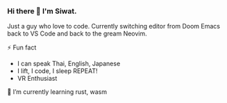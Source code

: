 ### Hi there 👋 I'm Siwat.

Just a guy who love to code. Currently switching editor from Doom Emacs back to VS Code and back to the gream Neovim.

⚡ Fun fact
- I can speak Thai, English, Japanese
- I lift, I code, I sleep REPEAT!
- VR Enthusiast

🌱 I’m currently learning rust, wasm


<!--
**siwatpru/siwatpru** is a ✨ _special_ ✨ repository because its `README.md` (this file) appears on your GitHub profile.

Here are some ideas to get you started:

- 🔭 I’m currently working on ...
- 🌱 I’m currently learning ...
- 👯 I’m looking to collaborate on ...
- 🤔 I’m looking for help with ...
- 💬 Ask me about ...
- 📫 How to reach me: ...
- 😄 Pronouns: ...
- ⚡ Fun fact: ...
-->
